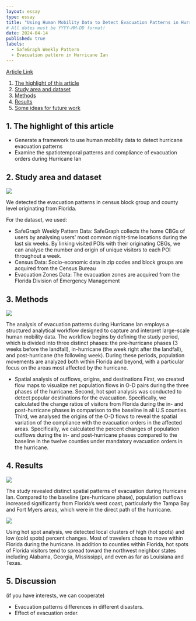 ```yaml
---
layout: essay
type: essay
title: "Using Human Mobility Data to Detect Evacuation Patterns in Hurricane Ian"
# All dates must be YYYY-MM-DD format!
date: 2024-04-14
published: true
labels:
  - SafeGraph Weekly Pattern
  - Evacuation pattern in Hurricane Ian
---
```


[Article Link](https://doi.org/10.1080/19475683.2024.2341703)

1. [The highlight of this article](#1-the-highlight-of-this-article)
2. [Study area and dataset](#2-study-area-and-dataset)
3. [Methods](#3-methods)
4. [Results](#4-results)
5. [Some ideas for future work](#5-some-ideas-for-future-work)

## 1. The highlight of this article
* Generate a framework to use human mobility data to detect hurricane evacuation patterns
* Examine the spatiotemporal patterns and compliance of evacuation orders during Hurricane Ian

## 2. Study area and dataset
<img class="img-" src="{{ site.baseurl }}/img/evacuation/studyarea.jpg">

We detected the evacuation patterns in census block group and county level originating from Florida.

For the dataset, we used:
* SafeGraph Weekly Pattern Data: SafeGraph collects the home CBGs of users by analysing users’ most common night-time locations during the last six weeks. By linking visited POIs with their originating CBGs, we can analyse the number and origin of unique visitors to each POI throughout a week.
* Census Data: Socio-economic data in zip codes and block groups are acquired from the Census Bureau
* Evacuation Zones Data: The evacuation zones are acquired from the Florida Division of Emergency Management

## 3. Methods
<img class="img-" src="{{ site.baseurl }}/img/evacuation/framework.jpg">

The analysis of evacuation patterns during Hurricane Ian employs a structured analytical workflow designed to capture and interpret large-scale human mobility data. The workflow begins by defining the study period, which is divided into three distinct phases: the pre-hurricane phases (3 weeks before the landfall), in-hurricane (the week right after the landfall), and post-hurricane (the following week). During these periods, population movements are analyzed both within Florida and beyond, with a particular focus on the areas most affected by the hurricane.

* Spatial analysis of outflows, origins, and destinations
First, we created flow maps to visualize net population flows in O-D pairs during the three phases of the hurricane.
Second, hot spot analysis was conducted to detect popular destinations for the evacuation. Specifically, we calculated the change ratios of visitors from Florida during the in- and post-hurricane phases in comparison to the baseline in all U.S counties.
Third, we analysed the origins of the O-D flows to reveal the spatial variation of the compliance with the evacuation orders in the affected areas. Specifically, we calculated the percent changes of population outflows during the in- and post-hurricane phases compared to the baseline in the twelve counties under mandatory evacuation orders in the hurricane.

## 4. Results
<img class="img-" src="{{ site.baseurl }}/img/evacuation/netflow.jpg">

The study revealed distinct spatial patterns of evacuation during Hurricane Ian. Compared to the baseline (pre-hurricane phase), population outflows increased significantly from Florida’s west coast, particularly the Tampa Bay and Fort Myers areas, which were in the direct path of the hurricane.

<img class="img-" src="{{ site.baseurl }}/img/evacuation/hotspot.jpg">

Using hot spot analysis, we detected local clusters of high (hot spots) and low (cold spots) percent changes. Most of travelers chose to move within Florida during the hurricane. In addition to counties within Florida, hot spots of Florida visitors tend to spread toward the northwest neighbor states including Alabama, Georgia, Mississippi, and even as far as Louisiana and Texas.

## 5. Discussion
(if you have interests, we can cooperate)
* Evacuation patterns differences in different disasters.
* Effect of evacuation order.
